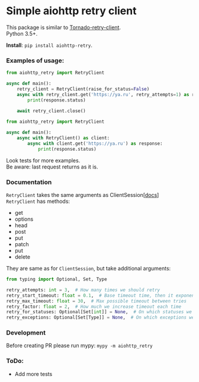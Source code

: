 # Simple aiohttp retry client

This package is similar to [Tornado-retry-client](https://github.com/wpjunior/tornado-retry-client). \
Python 3.5+.

**Install**: `pip install aiohttp-retry`.

### Examples of usage:
```python
from aiohttp_retry import RetryClient

async def main():
    retry_client = RetryClient(raise_for_status=False)
    async with retry_client.get('https://ya.ru', retry_attempts=1) as response:
        print(response.status)
        
    await retry_client.close()
```

```python
from aiohttp_retry import RetryClient

async def main():
    async with RetryClient() as client:
        async with client.get('https://ya.ru') as response:
            print(response.status)
```
Look tests for more examples. \
Be aware: last request returns as it is.

### Documentation
`RetryClient` takes the same arguments as ClientSession[[docs](https://docs.aiohttp.org/en/stable/client_reference.html)] \
`RetryClient` has methods:
- get
- options
- head
- post
- put
- patch
- put
- delete

They are same as for `ClientSession`, but take additional arguments: 
```python
from typing import Optional, Set, Type

retry_attempts: int = 3,  # How many times we should retry
retry_start_timeout: float = 0.1,  # Base timeout time, then it exponentially grow
retry_max_timeout: float = 30,  # Max possible timeout between tries
retry_factor: float = 2,  # How much we increase timeout each time
retry_for_statuses: Optional[Set[int]] = None,  # On which statuses we should retry
retry_exceptions: Optional[Set[Type]] = None,  # On which exceptions we should retry
```

### Development
Before creating PR please run mypy: `mypy -m aiohttp_retry`

### ToDo:

- Add more tests
